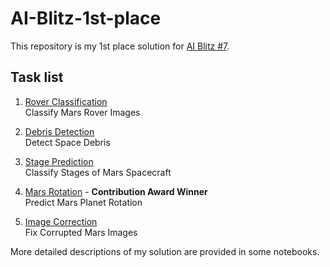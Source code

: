 # AI-Blitz-1st-place

This repository is my 1st place solution for [AI Blitz #7](https://www.aicrowd.com/challenges/ai-blitz-7).

## Task list

1. [Rover Classification](https://github.com/t0efL/AI-Blitz-1st-place/blob/main/Rover%20Classification.pynb)  
Classify Mars Rover Images

2. [Debris Detection](https://github.com/t0efL/AI-Blitz-1st-place/tree/main/debris-detection)  
Detect Space Debris

3. [Stage Prediction](https://github.com/t0efL/AI-Blitz-1st-place/blob/main/Stage%20Prediction.py)  
Classify Stages of Mars Spacecraft

4. [Mars Rotation](https://github.com/t0efL/AI-Blitz-1st-place/blob/main/Mars%20Rotation.pynb) - **Contribution Award Winner**  
Predict Mars Planet Rotation

5. [Image Correction](https://github.com/t0efL/AI-Blitz-1st-place/blob/main/Image%20Correction.py)  
Fix Corrupted Mars Images

More detailed descriptions of my solution are provided in some notebooks.
